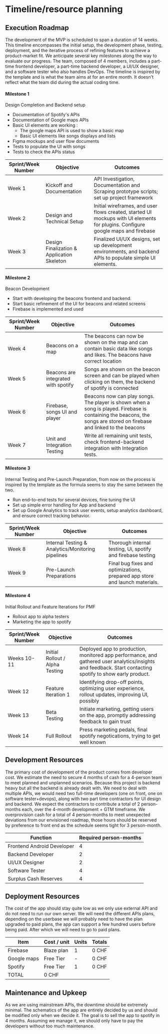 # Timeline/resource planning

## Execution Roadmap

The development of the MVP is scheduled to span a duration of 14 weeks. This timeline encompasses the initial setup, the development phase, testing, deployment, and the iterative process of refining features to achieve a product-market fit. We anticipate several key milestones along the way to evaluate our progress. The team, composed of 4 members, includes a part-time frontend developer, a part-time backend developer, a UI/UX designer, and a software tester who also handles DevOps. The timeline is inspired by the template and is what the team aims at for an entire month. It doesn't reflect what the team did during the actual coding time.

#### Milestone 1

Design Completion and Backend setup

- Documentation of Spotify's APIs
- Documentation of Google maps APIs
- Basic UI elements are working : 
  - The google maps API is used to show a basic map
  - Basic UI elements like songs displays and lists
- Figma mockups and user flow documents
- Tests to populate the UI with songs
- Tests to check the APIs status

| **Sprint/Week Number** | **Objective** | **Outcomes** |
| --- | --- | --- |
| Week 1 | Kickoff and Documentation | API Investigation, Documentation and Scraping prototype scripts; set up project framework |
| Week 2 | Design and Technical Setup | Initial wireframes, and user flows created, started UI mockups with UI elements for plugins. Configure google maps and firebase |
| Week 3 | Design Finalization & Application Skeleton | Finalized UI/UX designs, set up development environments, and backend APIs to populate simple UI elements. |

#### Milestone 2

Beacon Development

- Start with developing the beacons frontend and backend.
- Start basic refinement of the UI for beacons and related screens
- Firebase is implemented and used

| **Sprint/Week Number** | **Objective** | **Outcomes** |
| --- | --- | --- |
| Week 4 | Beacons on a map | The beacons can now be shown on the map and can contain basic data like songs and likes. The beacons have correct location |
| Week 5 | Beacons are integrated with spotify | Songs are shown on the beacon screen and can be played when clicking on them, the backend of spotify is connected |
| Week 6 | Firebase, songs UI and player | Beacons now can play songs. The player is shown when a song is played. Firebase is containing the beacons, the songs are stored on firebase and linked to the beacons |
| Week 7 | Unit and Integration Testing | Write all remaining unit tests, check frontend-backend integration with Integration tests. |

#### Milestone 3

Internal Testing and Pre-Launch Preparation, from now on the process is inspired by the template as the formula seems to stay the same between the two.


- Run end-to-end tests for several devices, fine tuning the UI
- Set up simple error handling for App and backend
- Set up Google Analytics to track user events, setup analytics dashboard, and ensure correct tracking behavior.

| **Sprint/Week Number** | **Objective** | **Outcomes** |
| --- | --- | --- |
| Week 8 | Internal Testing & Analytics/Monitoring pipelines | Thorough internal testing, Ui, spotify and firebase testing |
| Week 9 | Pre-Launch Preparations | Final bug fixes and optimizations, prepared app store and launch materials. |

#### Milestone 4

Initial Rollout and Feature Iterations for PMF

- Rollout app to alpha testers
- Marketing the app to spotify

| **Sprint/Week Number** | **Objective** | **Outcomes** |
| --- | --- | --- |
| Weeks 10-11 | Initial Rollout / Alpha Testing | Deployed app to production, monitored app performance, and gathered user analytics/insights and feedback. Start contacting spotify to show early product. |
| Week 12 | Feature Iteration 1 | Identifying drop-off points, optimizing user experience, rollout updates, improving UI, possibly |
| Week 13 | Beta Testing | Initiate marketing, getting users on the app, promptly addressing feedback to gain trust |
| Week 14 | Full Rollout | Press marketing pedals, final spotify negotications, trying to get well known |

## Development Resources

The primary cost of development of the product comes from developer cost. We estimate the need to secure 4 months of cash for a 4-person team to meet planned and unplanned scenarios. Because this project is backend heavy but all the backend is already dealt with. We need to deal with multiple APIs, we would need two full-time developers (one on front, one on software tester+devops), along with two part time contractors for UI design and backend. We expect the contractors to contribute a total of 2 person-months each, over the 4-month development + GTM timeframe.
 We overprovision cash for a total of 4 person-months to meet unexpected deviations from our envisioned roadmap, those hours should be reserved by preference to front end as the schedule seems tight for 3 person-month. 

| **Function** | **Required person-months** |
| --- | --- |
| Frontend Android Developer | 4 |
| Backend Developer | 2 |
| UI/UX Designer | 2 |
| Software Tester | 4 |
| Surplus Cash Reserves | 4 |

## Deployment Resources

The cost of the app should stay quite low as we only use external API and do not need to run our own server. We will need the different APIs plans, depending on the userbase we will probably need to have the plan upgraded to paid plans, the app can support a few hundred users before being paid. After which we will need to go to paid plans.

| **Item** | **Cost / unit** | **Units** | **Totals** |
| --- | --- | --- | --- |
| Firebase | Blaze plan | 1 | 0 CHF |
| Google maps | Free Tier | - | 0 CHF |
| Spotify | Free Tier | 1 | 0 CHF |
| TOTAL | 0 CHF |

## Maintenance and Upkeep

As we are using mainstream APIs, the downtime should be extremely minimal. The schematics of the app are entirely decided by us and should be modified only when we decide it.
The goal is to sell the app to spotify in 4 months. Assuming we manage it, we should only have to pay the developers without too much maintenance.


